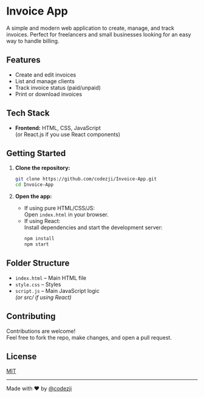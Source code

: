 # Invoice App

A simple and modern web application to create, manage, and track invoices. Perfect for freelancers and small businesses looking for an easy way to handle billing.

## Features

- Create and edit invoices
- List and manage clients
- Track invoice status (paid/unpaid)
- Print or download invoices

## Tech Stack

- **Frontend:** HTML, CSS, JavaScript  
  (or React.js if you use React components)

## Getting Started

1. **Clone the repository:**
    ```bash
    git clone https://github.com/codezji/Invoice-App.git
    cd Invoice-App
    ```

2. **Open the app:**
    - If using pure HTML/CSS/JS:  
      Open `index.html` in your browser.
    - If using React:  
      Install dependencies and start the development server:
      ```bash
      npm install
      npm start
      ```

## Folder Structure

- `index.html` – Main HTML file
- `style.css` – Styles
- `script.js` – Main JavaScript logic  
  *(or src/ if using React)*

## Contributing

Contributions are welcome!  
Feel free to fork the repo, make changes, and open a pull request.

## License

[MIT](LICENSE)

---

Made with ❤️ by [@codezji](https://github.com/codezji)
